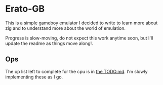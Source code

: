 # Erato-GB

This is a simple gameboy emulator I decided to write to learn more about zig and to understand more about the world of emulation.

Progress is slow-moving, do not expect this work anytime soon, but I'll update the readme as things move along!.

## Ops

The op list left to complete for the cpu is in [the TODO.md](./TODO.md). I'm slowly implementing these as I go. 

